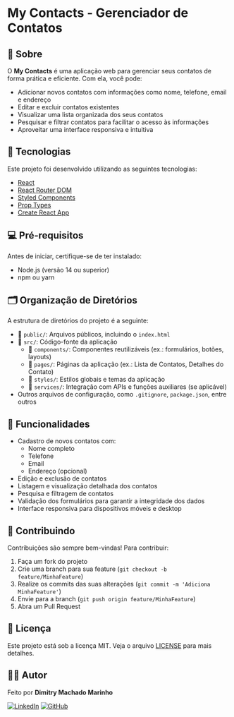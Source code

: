 # My Contacts - Gerenciador de Contatos

## 📝 Sobre
O **My Contacts** é uma aplicação web para gerenciar seus contatos de forma prática e eficiente. Com ela, você pode:

- Adicionar novos contatos com informações como nome, telefone, email e endereço
- Editar e excluir contatos existentes
- Visualizar uma lista organizada dos seus contatos
- Pesquisar e filtrar contatos para facilitar o acesso às informações
- Aproveitar uma interface responsiva e intuitiva

## 🚀 Tecnologias
Este projeto foi desenvolvido utilizando as seguintes tecnologias:

- [React](https://reactjs.org/)
- [React Router DOM](https://v5.reactrouter.com/web/guides/quick-start)
- [Styled Components](https://styled-components.com/)
- [Prop Types](https://reactjs.org/docs/typechecking-with-proptypes.html)
- [Create React App](https://create-react-app.dev/)

## 💻 Pré-requisitos
Antes de iniciar, certifique-se de ter instalado:

- Node.js (versão 14 ou superior)
- npm ou yarn

## 🗂️ Organização de Diretórios
A estrutura de diretórios do projeto é a seguinte:

- 📂 `public/`: Arquivos públicos, incluindo o `index.html`
- 📂 `src/`: Código-fonte da aplicação
  - 📂 `components/`: Componentes reutilizáveis (ex.: formulários, botões, layouts)
  - 📂 `pages/`: Páginas da aplicação (ex.: Lista de Contatos, Detalhes do Contato)
  - 📂 `styles/`: Estilos globais e temas da aplicação
  - 📂 `services/`: Integração com APIs e funções auxiliares (se aplicável)
- Outros arquivos de configuração, como `.gitignore`, `package.json`, entre outros

## 🎯 Funcionalidades
- Cadastro de novos contatos com:
  - Nome completo
  - Telefone
  - Email
  - Endereço (opcional)
- Edição e exclusão de contatos
- Listagem e visualização detalhada dos contatos
- Pesquisa e filtragem de contatos
- Validação dos formulários para garantir a integridade dos dados
- Interface responsiva para dispositivos móveis e desktop

## 🤝 Contribuindo
Contribuições são sempre bem-vindas! Para contribuir:

1. Faça um fork do projeto
2. Crie uma branch para sua feature (`git checkout -b feature/MinhaFeature`)
3. Realize os commits das suas alterações (`git commit -m 'Adiciona MinhaFeature'`)
4. Envie para a branch (`git push origin feature/MinhaFeature`)
5. Abra um Pull Request

## 📝 Licença
Este projeto está sob a licença MIT. Veja o arquivo [LICENSE](LICENSE) para mais detalhes.

## 👨‍💻 Autor
Feito por **Dimitry Machado Marinho**

[![LinkedIn](https://img.shields.io/badge/-LinkedIn-blue?style=flat-square&logo=Linkedin&logoColor=white&link=https://www.linkedin.com/in/dimitrymm)](https://www.linkedin.com/in/dimitrymm)
[![GitHub](https://img.shields.io/badge/-GitHub-black?style=flat-square&logo=Github&logoColor=white&link=https://github.com/dimitrymm)](https://github.com/dimitrymm)
